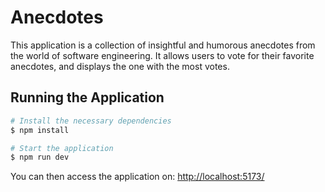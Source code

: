 # Anecdotes

This application is a collection of insightful and humorous anecdotes from the world of software engineering. It allows users to vote for their favorite anecdotes, and displays the one with the most votes.

## Running the Application

```bash
# Install the necessary dependencies
$ npm install

# Start the application
$ npm run dev
```

You can then access the application on: [http://localhost:5173/](http://localhost:5173/)
